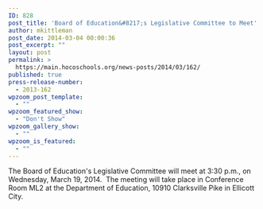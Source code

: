 ```yaml
---
ID: 828
post_title: 'Board of Education&#8217;s Legislative Committee to Meet'
author: mkittleman
post_date: 2014-03-04 00:00:36
post_excerpt: ""
layout: post
permalink: >
  https://main.hocoschools.org/news-posts/2014/03/162/
published: true
press-release-number:
  - 2013-162
wpzoom_post_template:
  - ""
wpzoom_featured_show:
  - "Don't Show"
wpzoom_gallery_show:
  - ""
wpzoom_is_featured:
  - ""
---
```

The Board of Education's Legislative Committee will meet at 3:30 p.m., on Wednesday, March 19, 2014.  The meeting will take place in Conference Room ML2 at the Department of Education, 10910 Clarksville Pike in Ellicott City.